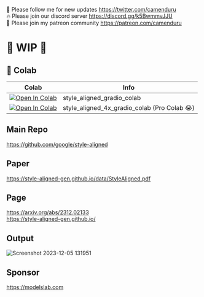 🐣 Please follow me for new updates https://twitter.com/camenduru <br />
🔥 Please join our discord server https://discord.gg/k5BwmmvJJU <br />
🥳 Please join my patreon community https://patreon.com/camenduru <br />

# 🚦 WIP 🚦

## 🦒 Colab

| Colab | Info
| --- | --- |
[![Open In Colab](https://colab.research.google.com/assets/colab-badge.svg)](https://colab.research.google.com/github/camenduru/style-aligned-colab/blob/main/style_aligned_gradio_colab.ipynb) | style_aligned_gradio_colab
[![Open In Colab](https://colab.research.google.com/assets/colab-badge.svg)](https://colab.research.google.com/github/camenduru/style-aligned-colab/blob/main/style_aligned_4x_gradio_colab.ipynb) | style_aligned_4x_gradio_colab (Pro Colab 😭)

## Main Repo
https://github.com/google/style-aligned

## Paper
https://style-aligned-gen.github.io/data/StyleAligned.pdf

## Page
https://arxiv.org/abs/2312.02133 <br />
https://style-aligned-gen.github.io/ <br />

## Output
![Screenshot 2023-12-05 131951](https://github.com/camenduru/style-aligned-colab/assets/54370274/bc1cbd34-63e1-47ca-965f-8d53bc91ce1b)

## Sponsor
https://modelslab.com
